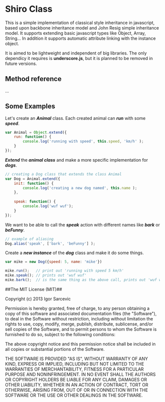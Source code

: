 # Shiro Class #

This is a simple implementation of classical style inheritance in javascript, based upon backbone inheritance model and John Resig simple inheritance model. It supports extending basic javascript types like Object, Array, String... In addition it supports automatic attribute linking with the instance object.

It is aimed to be lightweight and independent of big libraries. The only dependicy it requires is **underscore.js**, but it is planned to be removed in future versions.

## Method reference ##
...

## Some Examples ##

Let's create an ***Animal*** class. Each created animal can ***run*** with some ***speed***.
```javascript
var Animal = Object.extend({
    run: function() {
        console.log('running with speed', this.speed, 'km/h' );
    }
});
```

***Extend*** the ***animal class*** and make a more specific implementation for ***dogs***.
```javascript
// creating a Dog class that extends the class Animal
var Dog = Animal.extend({
    init: function() {
        console.log('creating a new dog named', this.name );
    },
    
    speak: function() {
        console.log('wuf wuf');
    }
});
```

We want to be able to call the ***speak*** action with different names like ***bark*** or ***beFunny***. 
```javascript
// example of aliasing
Dog.alias('speak', ['bark', 'beFunny'] );
```

Create a ***new instance*** of the ***dog*** class and make it do some things.
```javascript
var mike = new Dog({speed: 5, name: 'mike'})

mike.run();   // print out 'running with speed 5 km/h'
mike.speak(); // prints out 'wuf wuf'
mike.bark();  // is the same thing as the above call, prints out 'wuf wuf'
```

##The MIT License (MIT)##

Copyright (c) 2013 Igor Sarcevic

Permission is hereby granted, free of charge, to any person obtaining a copy
of this software and associated documentation files (the "Software"), to deal
in the Software without restriction, including without limitation the rights
to use, copy, modify, merge, publish, distribute, sublicense, and/or sell
copies of the Software, and to permit persons to whom the Software is
furnished to do so, subject to the following conditions:

The above copyright notice and this permission notice shall be included in
all copies or substantial portions of the Software.

THE SOFTWARE IS PROVIDED "AS IS", WITHOUT WARRANTY OF ANY KIND, EXPRESS OR
IMPLIED, INCLUDING BUT NOT LIMITED TO THE WARRANTIES OF MERCHANTABILITY,
FITNESS FOR A PARTICULAR PURPOSE AND NONINFRINGEMENT. IN NO EVENT SHALL THE
AUTHORS OR COPYRIGHT HOLDERS BE LIABLE FOR ANY CLAIM, DAMAGES OR OTHER
LIABILITY, WHETHER IN AN ACTION OF CONTRACT, TORT OR OTHERWISE, ARISING FROM,
OUT OF OR IN CONNECTION WITH THE SOFTWARE OR THE USE OR OTHER DEALINGS IN
THE SOFTWARE.
